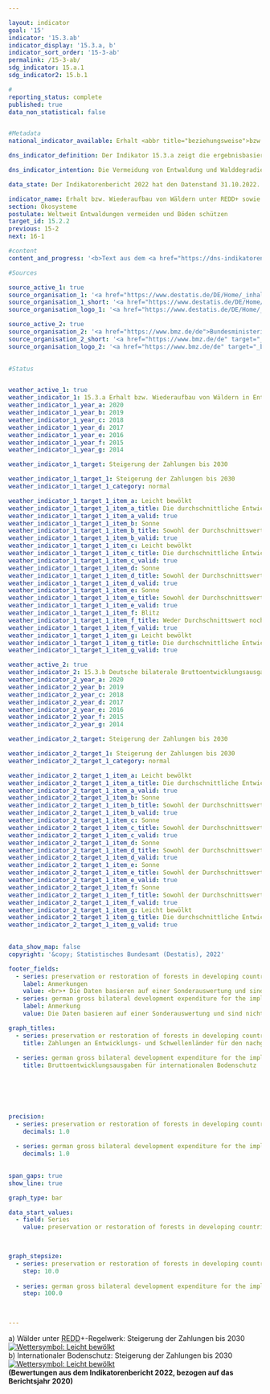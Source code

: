 ```yaml
---

layout: indicator    
goal: '15'    
indicator: '15.3.ab'    
indicator_display: '15.3.a, b'    
indicator_sort_order: '15-3-ab'    
permalink: /15-3-ab/    
sdg_indicator: 15.a.1
sdg_indicator2: 15.b.1    

#
reporting_status: complete    
published: true    
data_non_statistical: false    


#Metadata    
national_indicator_available: Erhalt <abbr title="beziehungsweise">bzw.</abbr> Wiederaufbau von Wäldern unter <abbr title="Verringerung von Emissionen aus Entwaldung und Waldschädigung sowie die Rolle des Waldschutzes, der nachhaltigen Waldbewirtschaftung und des Ausbaus des Kohlenstoffspeichers Wald in Entwicklungsländern">REDD</abbr>+ sowie internationaler Bodenschutz    

dns_indicator_definition: Der Indikator 15.3.a zeigt die ergebnisbasierten Auszahlungen Deutschlands an Entwicklungs- und Schwellenländer für den nachgewiesenen Erhalt beziehungsweise Wiederaufbau von Wäldern unter dem <abbr title="Verringerung von Emissionen aus Entwaldung und Waldschädigung sowie die Rolle des Waldschutzes, der nachhaltigen Waldbewirtschaftung und des Ausbaus des Kohlenstoffspeichers Wald in Entwicklungsländern">REDD</abbr>+-Regelwerk. Der Indikator 15.3.b umfasst die bilateralen Bruttoentwicklungsausgaben Deutschlands im Zusammenhang mit der Umsetzung des Übereinkommens der Vereinten Nationen zur Bekämpfung der Wüstenbildung in Entwicklungs- und Schwellenländern.    

dns_indicator_intention: Die Vermeidung von Entwaldung und Walddegradierung (Schädigung), eine nachhaltige Waldbewirtschaftung sowie der Wiederaufbau von Wäldern und Aufforstung tragen mittelbar und unmittelbar zum Erhalt biologischer Vielfalt, zur Boden-, Wasser, und Luftqualität, zur Verminderung von Bodenerosion, zur Minderung des <abbr title="Kohlenstoffdioxid">CO₂</abbr>-Ausstoßes und zur Speicherung von Kohlenstoff sowie zur Erhaltung wichtiger Entwicklungs- und Einkommensperspektiven für Waldländer bei. Ziel ist es, die Zahlungen unter dem <abbr title="Verringerung von Emissionen aus Entwaldung und Waldschädigung sowie die Rolle des Waldschutzes, der nachhaltigen Waldbewirtschaftung und des Ausbaus des Kohlenstoffspeichers Wald in Entwicklungsländern">REDD</abbr>+-Regelwerk bis zum Jahr 2030&nbsp;zu steigern. Gesunde Böden sind eine wesentliche, nicht <abbr title="beziehungsweise">bzw.</abbr> schwer erneuerbare natürliche Ressource. Sie spielen eine Schlüsselrolle bei der Nahrungsmittelproduktion, der Verringerung der Auswirkungen häufiger und extremer Wetterereignisse, dem Erhalt der biologischen Vielfalt und der Bereitstellung wesentlicher Ökosystemleistungen. Ziel ist es daher, Deutschlands Beitrag für den internationalen Bodenschutz bis 2030&nbsp;zu steigern. Auf internationaler Ebene ist die Desertifikationsbekämpfung neben den Themen Biodiversität und Klimawandel ein Ziel der drei Rio-Konventionen.    

data_state: Der Indikatorenbericht 2022 hat den Datenstand 31.10.2022. Die Daten auf dieser Plattform werden regelmäßig aktualisiert, sodass online aktuellere Daten verfügbar sein können als im <a href="https://dns-indikatoren.de/facts_publications/">Indikatorenbericht 2022</a> veröffentlicht.    

indicator_name: Erhalt bzw. Wiederaufbau von Wäldern unter REDD+ sowie internationaler Bodenschutz    
section: Ökosysteme    
postulate: Weltweit Entwaldungen vermeiden und Böden schützen    
target_id: 15.2.2    
previous: 15-2    
next: 16-1    

#content     
content_and_progress: '<b>Text aus dem <a href="https://dns-indikatoren.de/facts_publications/">Indikatorenbericht 2022&nbsp;</a></b><br><br>Der Indikator <a href="https://dnsUpgradeEnvironment.github.io/dns-indicators/15-3-ab">15.3.a</a> basiert auf dem <abbr title="Verringerung von Emissionen aus Entwaldung und Waldschädigung sowie die Rolle des Waldschutzes, der nachhaltigen Waldbewirtschaftung und des Ausbaus des Kohlenstoffspeichers Wald in Entwicklungsländern">REDD</abbr>+-Regelwerk (Reducing Emissions from Deforestation and Forest Degradation). <abbr title="Verringerung von Emissionen aus Entwaldung und Waldschädigung sowie die Rolle des Waldschutzes, der nachhaltigen Waldbewirtschaftung und des Ausbaus des Kohlenstoffspeichers Wald in Entwicklungsländern">REDD</abbr>+&nbsp;ist ein internationales Konzept, welches Regierungen und lokale Gemeinschaften in Entwicklungsländern finanziell dafür belohnt, dass sie die Entwaldung und damit Emissionen nachweislich reduzieren. Die ausgezahlten Beträge orientieren sich am Umfang der ermittelten reduzierten Emissionen beziehungsweise des zusätzlich gespeicherten Kohlenstoffes. Datenquellen für den Indikator sind die Finanzberichte des Bundesministeriums für wirtschaftliche Zusammenarbeit und Entwicklung sowie des Bundesministeriums für Umwelt, Naturschutz und nukleare Sicherheit. Die Daten werden seit 2008&nbsp;jährlich erfasst. Doppelzählungen werden durch die verpflichtende Einrichtung eines Registers vermieden.<br><br>Insgesamt zeigt sich ein positiver Trend. Im Betrachtungszeitraum von 2009&nbsp;bis 2019&nbsp;stiegen die Auszahlungen von 3,0&nbsp;Millionen Euro auf 63,5&nbsp;Millionen Euro. In den Jahren 2011&nbsp;und 2015&nbsp;war jeweils ein Rückgang der Auszahlungen zu verzeichnen. Von den für das Jahr 2019&nbsp;ausgezahlten Mitteln flossen 50,0&nbsp;Millionen Euro (78,7&nbsp;%) in das multilaterale Programm „Forest Carbon Partnership Facility“ (<abbr title="Forest Carbon Partnership Facility">FCPF</abbr>) und 13,5&nbsp;Millionen Euro (21,3&nbsp;%) in das bilaterale „REDD Early Movers Programm“. Bezüglich des „Amazonienfonds für Wald- und Klimaschutz“ erfolgten 2018&nbsp;und 2019&nbsp;keine Auszahlungen.<br><br>Der Indikator stellt einen Teil der öffentlichen Entwicklungsausgaben für den Erhalt, die nachhaltige Bewirtschaftung und den Wiederaufbau von Wäldern dar. Darüber hinaus unterstützt Deutschland den <abbr title="Forest Carbon Partnership Facility">FCPF</abbr> Readiness Fund und weitere Programme. Insgesamt beliefen sich die Gesamtzusagen für internationalen Walderhalt für das Jahr 2019&nbsp;auf 660,4&nbsp;Millionen Euro.<br><br>Grundlage für den Indikator <a href="https://dnsUpgradeEnvironment.github.io/dns-indicators/15-3-ab">15.3.b</a> sind die Statistiken der Leistungen der deutschen Entwicklungszusammenarbeit des Statistischen Bundesamtes, die im Auftrag des Bundesministeriums für wirtschaftliche Zusammenarbeit und Entwicklung erstellt werden. Ein Vorhaben ist hier relevant, wenn es darauf abzielt, die Wüstenbildung zu bekämpfen oder die Auswirkungen von Dürre durch die Vermeidung oder Verringerung der Bodendegradation, die Sanierung von degradiertem Land oder die Rekultivierung von Wüstengebieten zu mildern. Die ausgezahlten Mittel geben jedoch keinen Hinweis auf die tatsächliche Entwicklung der Bodenqualität. <br><br>Die Bruttoentwicklungsausgaben zur Bekämpfung von Desertifikation weltweit sind im Betrachtungszeitraum ab 2009&nbsp;stark gestiegen. Der Indikator zeigt eine positive Entwicklung im Hinblick auf das gesetzte Ziel. Zuletzt lagen die Bruttoausgaben für das Jahr 2019&nbsp;bei 745,6&nbsp;Millionen Euro und damit mehr als 18mal höher als im Jahr 2009. Die zugesagten Mittel entwickelten sich in ähnlicher Weise. Zuletzt betrugen sie 896,2&nbsp;Millionen Euro.<br><br>Entwicklungsausgaben unter dem <abbr title="Verringerung von Emissionen aus Entwaldung und Waldschädigung sowie die Rolle des Waldschutzes, der nachhaltigen Waldbewirtschaftung und des Ausbaus des Kohlenstoffspeichers Wald in Entwicklungsländern">REDD</abbr>+-Regelwerk sowie im Rahmen der <abbr title="Vereinte Nationen (United Nations)">VN</abbr>-Wüstenkonvention sind Teil der Klimafinanzierung (Indikator <a href="https://dnsUpgradeEnvironment.github.io/dns-indicators/13-1-b">13.1.b</a>) sowie der <abbr title="Öffentliche Entwicklungsausgaben (official development assistance)">ODA</abbr>-Quote (Indikator <a href="https://dnsUpgradeEnvironment.github.io/dns-indicators/17-1">17.1</a>).'    

#Sources    

source_active_1: true
source_organisation_1: '<a href="https://www.destatis.de/DE/Home/_inhalt.html">Statistisches Bundesamt</a>'
source_organisation_1_short: '<a href="https://www.destatis.de/DE/Home/_inhalt.html" target="_blank">Statistisches Bundesamt</a>'
source_organisation_logo_1: '<a href="https://www.destatis.de/DE/Home/_inhalt.html" target="_blank"><img src="https://dnsUpgradeEnvironment.github.io/dns-indicators/public/OrgImgDe/destatis.png" alt="Statistisches Bundesamt" title=" Klicken Sie hier um zur Homepage der Organisation Statistisches Bundesamt zu gelangen." style="height:60px; width:148px; border: transparent"/></a>'

source_active_2: true
source_organisation_2: '<a href="https://www.bmz.de/de">Bundesministerium für wirtschaftliche Zusammenarbeit und Entwicklung</a>'
source_organisation_2_short: '<a href="https://www.bmz.de/de" target="_blank">Bundesministerium für wirtschaftliche Zusammenarbeit und Entwicklung</a>'
source_organisation_logo_2: '<a href="https://www.bmz.de/de" target="_blank"><img src="https://dnsUpgradeEnvironment.github.io/dns-indicators/public/OrgImgDe/bmz.png" alt="Bundesministerium für wirtschaftliche Zusammenarbeit und Entwicklung" title=" Klicken Sie hier um zur Homepage der Organisation Bundesministerium für wirtschaftliche Zusammenarbeit und Entwicklung zu gelangen." style="height:60px; width:148px; border: transparent"/></a>'
    

#Status    


weather_active_1: true
weather_indicator_1: 15.3.a Erhalt bzw. Wiederaufbau von Wäldern in Entwicklungsländern unter dem REDD+-Regelwerk
weather_indicator_1_year_a: 2020
weather_indicator_1_year_b: 2019
weather_indicator_1_year_c: 2018
weather_indicator_1_year_d: 2017
weather_indicator_1_year_e: 2016
weather_indicator_1_year_f: 2015
weather_indicator_1_year_g: 2014

weather_indicator_1_target: Steigerung der Zahlungen bis 2030

weather_indicator_1_target_1: Steigerung der Zahlungen bis 2030
weather_indicator_1_target_1_category: normal

weather_indicator_1_target_1_item_a: Leicht bewölkt
weather_indicator_1_target_1_item_a_title: Die durchschnittliche Entwicklung zielte in 2020 in die richtige Richtung, im vorangegangenen Jahr ergab sich jedoch eine Entwicklung in die falsche Richtung oder gar keine Veränderung.
weather_indicator_1_target_1_item_a_valid: true
weather_indicator_1_target_1_item_b: Sonne
weather_indicator_1_target_1_item_b_title: Sowohl der Durchschnittswert als auch die vorangegangene jährliche Veränderung deuteten in 2019 in die richtige Richtung.
weather_indicator_1_target_1_item_b_valid: true
weather_indicator_1_target_1_item_c: Leicht bewölkt
weather_indicator_1_target_1_item_c_title: Die durchschnittliche Entwicklung zielte in 2018 in die richtige Richtung, im vorangegangenen Jahr ergab sich jedoch eine Entwicklung in die falsche Richtung oder gar keine Veränderung.
weather_indicator_1_target_1_item_c_valid: true
weather_indicator_1_target_1_item_d: Sonne
weather_indicator_1_target_1_item_d_title: Sowohl der Durchschnittswert als auch die vorangegangene jährliche Veränderung deuteten in 2017 in die richtige Richtung.
weather_indicator_1_target_1_item_d_valid: true
weather_indicator_1_target_1_item_e: Sonne
weather_indicator_1_target_1_item_e_title: Sowohl der Durchschnittswert als auch die vorangegangene jährliche Veränderung deuteten in 2016 in die richtige Richtung.
weather_indicator_1_target_1_item_e_valid: true
weather_indicator_1_target_1_item_f: Blitz
weather_indicator_1_target_1_item_f_title: Weder Durchschnittswert noch die vorherige Veränderung deuten in 2015 in die richtige Richtung.
weather_indicator_1_target_1_item_f_valid: true
weather_indicator_1_target_1_item_g: Leicht bewölkt
weather_indicator_1_target_1_item_g_title: Die durchschnittliche Entwicklung zielte in 2014 in die richtige Richtung, im vorangegangenen Jahr ergab sich jedoch eine Entwicklung in die falsche Richtung oder gar keine Veränderung.
weather_indicator_1_target_1_item_g_valid: true

weather_active_2: true
weather_indicator_2: 15.3.b Deutsche bilaterale Bruttoentwicklungsausgaben zur Umsetzung des Übereinkommens der VN zur Bekämpfung der Wüstenbildung
weather_indicator_2_year_a: 2020
weather_indicator_2_year_b: 2019
weather_indicator_2_year_c: 2018
weather_indicator_2_year_d: 2017
weather_indicator_2_year_e: 2016
weather_indicator_2_year_f: 2015
weather_indicator_2_year_g: 2014

weather_indicator_2_target: Steigerung der Zahlungen bis 2030

weather_indicator_2_target_1: Steigerung der Zahlungen bis 2030
weather_indicator_2_target_1_category: normal

weather_indicator_2_target_1_item_a: Leicht bewölkt
weather_indicator_2_target_1_item_a_title: Die durchschnittliche Entwicklung zielte in 2020 in die richtige Richtung, im vorangegangenen Jahr ergab sich jedoch eine Entwicklung in die falsche Richtung oder gar keine Veränderung.
weather_indicator_2_target_1_item_a_valid: true
weather_indicator_2_target_1_item_b: Sonne
weather_indicator_2_target_1_item_b_title: Sowohl der Durchschnittswert als auch die vorangegangene jährliche Veränderung deuteten in 2019 in die richtige Richtung.
weather_indicator_2_target_1_item_b_valid: true
weather_indicator_2_target_1_item_c: Sonne
weather_indicator_2_target_1_item_c_title: Sowohl der Durchschnittswert als auch die vorangegangene jährliche Veränderung deuteten in 2018 in die richtige Richtung.
weather_indicator_2_target_1_item_c_valid: true
weather_indicator_2_target_1_item_d: Sonne
weather_indicator_2_target_1_item_d_title: Sowohl der Durchschnittswert als auch die vorangegangene jährliche Veränderung deuteten in 2017 in die richtige Richtung.
weather_indicator_2_target_1_item_d_valid: true
weather_indicator_2_target_1_item_e: Sonne
weather_indicator_2_target_1_item_e_title: Sowohl der Durchschnittswert als auch die vorangegangene jährliche Veränderung deuteten in 2016 in die richtige Richtung.
weather_indicator_2_target_1_item_e_valid: true
weather_indicator_2_target_1_item_f: Sonne
weather_indicator_2_target_1_item_f_title: Sowohl der Durchschnittswert als auch die vorangegangene jährliche Veränderung deuteten in 2015 in die richtige Richtung.
weather_indicator_2_target_1_item_f_valid: true
weather_indicator_2_target_1_item_g: Leicht bewölkt
weather_indicator_2_target_1_item_g_title: Die durchschnittliche Entwicklung zielte in 2014 in die richtige Richtung, im vorangegangenen Jahr ergab sich jedoch eine Entwicklung in die falsche Richtung oder gar keine Veränderung.
weather_indicator_2_target_1_item_g_valid: true    
    

data_show_map: false    
copyright: '&copy; Statistisches Bundesamt (Destatis), 2022'    

footer_fields:
  - series: preservation or restoration of forests in developing countries under the redd+ rulebook
    label: Anmerkungen
    value: <br>• Die Daten basieren auf einer Sonderauswertung und sind nicht öffentlich zugänglich.<br>• Finanzierungsbeiträge vor 2013&nbsp;sind in Antizipierung des <abbr title="Verringerung von Emissionen aus Entwaldung und Waldschädigung sowie die Rolle des Waldschutzes, der nachhaltigen Waldbewirtschaftung und des Ausbaus des Kohlenstoffspeichers Wald in Entwicklungsländern">REDD</abbr>+-Regelwerks erfolgt.
  - series: german gross bilateral development expenditure for the implementation of the un convention to combat desertification
    label: Anmerkung
    value: Die Daten basieren auf einer Sonderauswertung und sind nicht öffentlich zugänglich.    

graph_titles: 
  - series: preservation or restoration of forests in developing countries under the redd+ rulebook
    title: Zahlungen an Entwicklungs- und Schwellenländer für den nachgewiesenen Erhalt bzw. Wiederaufbau von Wäldern unter dem REDD+-Regelwerk
    
  - series: german gross bilateral development expenditure for the implementation of the un convention to combat desertification
    title: Bruttoentwicklungsausgaben für internationalen Bodenschutz
        

    

    

precision: 
  - series: preservation or restoration of forests in developing countries under the redd+ rulebook
    decimals: 1.0
    
  - series: german gross bilateral development expenditure for the implementation of the un convention to combat desertification
    decimals: 1.0
        

span_gaps: true    
show_line: true    

graph_type: bar    

data_start_values: 
  - field: Series
    value: preservation or restoration of forests in developing countries under the redd+ rulebook    

    

graph_stepsize: 
  - series: preservation or restoration of forests in developing countries under the redd+ rulebook
    step: 10.0
    
  - series: german gross bilateral development expenditure for the implementation of the un convention to combat desertification
    step: 100.0
        

                
---
```



<div>
  <div class="my-header">
    <label class="default">a) Wälder unter <abbr title="Verringerung von Emissionen aus Entwaldung und Waldschädigung sowie die Rolle des Waldschutzes, der nachhaltigen Waldbewirtschaftung und des Ausbaus des Kohlenstoffspeichers Wald in Entwicklungsländern">REDD</abbr>+-Regelwerk: Steigerung der Zahlungen bis 2030
      <a href="https://dnsUpgradeEnvironment.github.io/dns-indicators/status"><img src="https://g205sdgs.github.io/sdg-indicators/public/Wettersymbole/Leicht bewölkt.png" title="Die durchschnittliche Entwicklung zielte in 2020 in die richtige Richtung, im vorangegangenen Jahr ergab sich jedoch eine Entwicklung in die falsche Richtung oder gar keine Veränderung." alt="Wettersymbol: Leicht bewölkt"/>
      </a>
    </label>
  </div>
</div>
<div>
  <div class="my-header">
    <label class="default">b) Internationaler Bodenschutz: Steigerung der Zahlungen bis 2030
      <a href="https://dnsUpgradeEnvironment.github.io/dns-indicators/status"><img src="https://g205sdgs.github.io/sdg-indicators/public/Wettersymbole/Leicht bewölkt.png" title="Die durchschnittliche Entwicklung zielte in 2020 in die richtige Richtung, im vorangegangenen Jahr ergab sich jedoch eine Entwicklung in die falsche Richtung oder gar keine Veränderung." alt="Wettersymbol: Leicht bewölkt"/>
      </a>
    </label>
  </div>
</div>
<div class="my-header-note">
  <label class="default"><b>(Bewertungen aus dem Indikatorenbericht 2022, bezogen auf das Berichtsjahr 2020)
  </b></label>
</div>